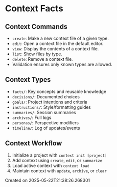 # Context Facts

## Context Commands
- `create`: Make a new context file of a given type.
- `edit`: Open a context file in the default editor.
- `view`: Display the contents of a context file.
- `list`: Show files by type.
- `delete`: Remove a context file.
- Validation ensures only known types are allowed.

## Context Types
- `facts/`: Key concepts and reusable knowledge
- `decisions/`: Documented choices
- `goals/`: Project intentions and criteria
- `instructions/`: Style/formatting guides
- `summaries/`: Session summaries
- `archives/`: Full logs
- `personas/`: Perspective modifiers
- `timeline/`: Log of updates/events

## Context Workflow
1. Initialize a project with `context init [project]`
2. Add context using `create`, `edit`, or `summarize`
3. Load active context with `context load`
4. Maintain context with `update`, `archive`, or `clear`


Created on 2025-05-22T21:38:26.268301
